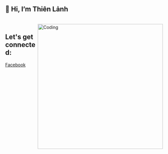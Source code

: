 
## 👋 Hi, I’m Thiên Lảnh
</br>

<img align="right" alt="Coding" width="400" src="https://cdn.dribbble.com/users/2646423/screenshots/5507196/computer.gif">

<!---
thienlanh0602/thienlanh0602 is a ✨ special ✨ repository because its `README.md` (this file) appears on your GitHub profile.
You can click the Preview link to take a look at your changes.
--->


<h2 align="left"> Let's get connected:</h2>

[Facebook](https://www.facebook.com/thien.lanh.dep.trai/)
